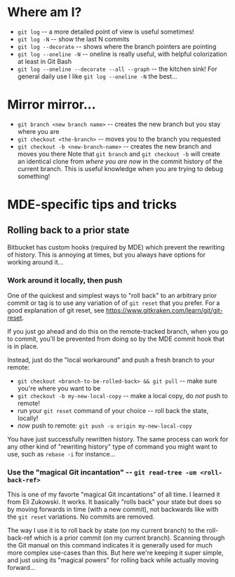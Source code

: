 # Where am I?
- `git log` -- a more detailed point of view is useful sometimes!
- `git log -N` -- show the last N commits
- `git log --decorate` -- shows where the branch pointers are pointing
- `git log --oneline -N` -- oneline is really useful, with helpful colorization at least in Git Bash
- `git log --oneline --decorate --all --graph` -- the kitchen sink!
For general daily use I like `git log --oneline -N` the best...

# Mirror mirror...
- `git branch <new branch name>` -- creates the new branch but you stay where you are
- `git checkout <the-branch>` -- moves you to the branch you requested
- `git checkout -b <new-branch-name>` -- creates the new branch and moves you there
Note that `git branch` and `git checkout -b` will create an identical clone from _where you are now_ in the commit history of the current branch. This is useful knowledge when you are trying to debug something!

# MDE-specific tips and tricks

## Rolling back to a prior state
Bitbucket has custom hooks (required by MDE) which prevent the rewriting of history. This is annoying at times, but you always have options for working around it...

### Work around it locally, then push
One of the quickest and simplest ways to "roll back" to an arbitrary prior commit or tag is to use any variation of of `git reset` that you prefer. For a good explanation of git reset, see https://www.gitkraken.com/learn/git/git-reset.

If you just go ahead and do this on the remote-tracked branch, when you go to commit, you'll be prevented from doing so by the MDE commit hook that is in place.

Instead, just do the "local workaround" and push a fresh branch to your remote:
- `git checkout <branch-to-be-rolled-back> && git pull` -- make sure you're where you want to be
- `git checkout -b my-new-local-copy` -- make a local copy, do _not_ push to remote!
- run your `git reset` command of your choice -- roll back the state, locally!
- _now_ push to remote: `git push -u origin my-new-local-copy`

You have just successfully rewritten history. The same process can work for any other kind of "rewriting history" type of command you might want to use, such as `rebase -i` for instance...

### Use the "magical Git incantation" -- `git read-tree -um <roll-back-ref>`
This is one of my favorte "magical Git incantations" of all time. I learned it from Eli Zukowski. It works. It basically "rolls back" your state but does so by moving forwards in time (with a new commit), not backwards like with the `git reset` variations. No commits are removed.

The way I use it is to roll back by state (on my current branch) to the roll-back-ref which is a prior commit (on my current branch). Scanning through the Git manual on this command indicates it is generally used for much more complex use-cases than this. But here we're keeping it super simple, and just using its "magical powers" for rolling back while actually moving forward...

